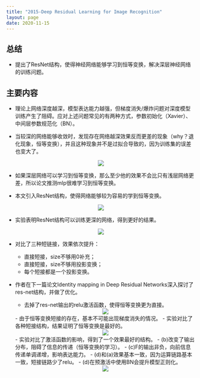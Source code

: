 ```yaml
---
title: "2015-Deep Residual Learning for Image Recognition"
layout: page
date: 2020-11-15
---
```


## 总结

- 提出了ResNet结构，使得神经网络能够学习到恒等变换，解决深层神经网络的训练问题。

## 主要内容

- 理论上网络深度越深，模型表达能力越强，但梯度消失/爆炸问题对深度模型训练产生了阻碍。应对上述问题常见的有两种方式，参数初始化（Xavier）、中间层参数规范化（BN）。

- 当较深的网络能够收敛时，发现存在网络越深效果反而更差的现象（why？退化现象，恒等变换），并且这种现象并不是过拟合导致的，因为训练集的误差也变大了。
<div style="text-align: center"><img src="/wiki/attach/images/Res-01.png" style="max-width:400px"></div>

- 如果深层网络可以学习到恒等变换，那么至少他的效果不会比只有浅层网络更差，所以论文推测mlp很难学习到恒等变换。

- 本文引入ResNet结构，使得网络能够较为容易的学到恒等变换。
<div style="text-align: center"><img src="/wiki/attach/images/Res-02.png" style="max-width:400px"></div>

- 实验表明ResNet结构可以训练更深的网络，得到更好的结果。
<div style="text-align: center"><img src="/wiki/attach/images/Res-03.png" style="max-width:400px"></div>

- 对比了三种短链接，效果依次提升：
    - 直接短接，size不够用0补充；
    - 直接短接，size不够用投影变换；
    - 每个短接都是一个投影变换。

- 作者在下一篇论文Identity mapping in Deep Residual Networks深入探讨了res-net结构，并做了优化。
    - 去掉了res-net输出的relu激活函数，使得恒等变换更为直接。
    <div style="text-align: center"><img src="/wiki/attach/images/Res-04.png" style="max-width:400px"></div>
    - 由于恒等变换短接的存在，基本不可能出现梯度消失的情况。
    - 实验对比了各种短接结构，结果证明了恒等变换是最好的。
    <div style="text-align: center"><img src="/wiki/attach/images/Res-05.png" style="max-width:400px"></div>
    - 实验对比了激活函数的影响，得到了一个效果最好的结构。
        - (b)改变了输出分布，阻碍了信息的传递（恒等变换的学习）。
        - (c)F的输出非负，向前信息传递单调递增，影响表达能力。
        - (d)和(a)效果基本一致，因为运算链路基本一致，短接链路少了relu。
        - (d)在预激活中使用BN会提升模型正则化。
    <div style="text-align: center"><img src="/wiki/attach/images/Res-06.png" style="max-width:400px"></div>

